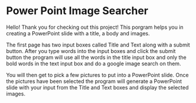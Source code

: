 # Power Point Image Searcher

Hello! Thank you for checking out this project! This porgram helps you in creating a PowerPoint slide with a title, a body and images.

The first page has two input boxes called Title and Text along with a submit button. After you type words into the input boxes and click the submit button the program will use all the words in the title input box and only the bold words in the text input box and do a google image search on them. 

You will then get to pick a few pictures to put into a PowerPoint slide. Once the pictures have been selected the program will generate a PowerPoint slide with your input from the Title and Text boxes and display the selected images.
